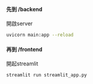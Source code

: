 
#### 先到 /backend


開啟server

```bash
uvicorn main:app --reload
```



#### 再到 /frontend 

開起streamlit
```bash
streamlit run streamlit_app.py
```

